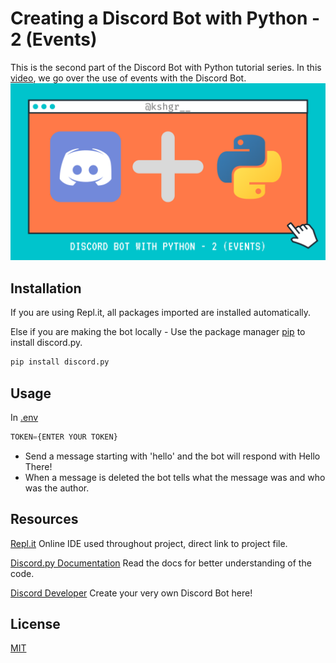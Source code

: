 # Creating a Discord Bot with Python - 2 (Events)

This is the second part of the Discord Bot with Python tutorial series.
In this [video](https://youtu.be/pQk6Yvsv4YU), we go over the use of events with the Discord Bot.
[![Thumbnail](thumbnail.png)](https://youtu.be/pQk6Yvsv4YU)

## Installation

If you are using Repl.it, all packages imported are installed automatically.

Else if you are making the bot locally -
Use the package manager [pip](https://pip.pypa.io/en/stable/) to install discord.py.

```bash
pip install discord.py
```

## Usage
In [.env](.env)
```python
TOKEN={ENTER YOUR TOKEN}
```
* Send a message starting with 'hello' and the bot will respond with Hello There!
* When a message is deleted the bot tells what the message was and who was the author.


## Resources

[Repl.it](https://repl.it/@kshgr/Sage-Discord-Bot#main.py)
Online IDE used throughout project, direct link to project file.

[Discord.py Documentation](https://discordpy.readthedocs.io/en/latest/index.html)
Read the docs for better understanding of the code.

[Discord Developer](https://discord.com/developers/applications)
Create your very own Discord Bot here!

## License

[MIT](https://choosealicense.com/licenses/mit/)
